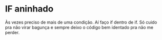 # IF aninhado

Às vezes preciso de mais de uma condição. Aí faço if dentro de if. Só cuido pra não virar bagunça e sempre deixo o código bem identado pra não me perder.
